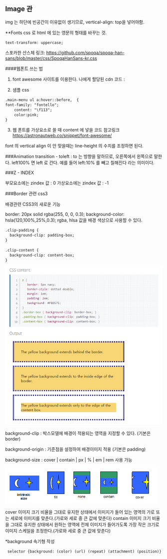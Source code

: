 
## Image 관

img 는 하단에 빈공간이 이유없이 생기므로, vertical-align: top을 넣어야함.

**Fonts
css 로 html 에 있는 영문의 형태를 바꾸는 것.

```
text-transform: uppercase;
```

스포카한 산스체 링크:
https://github.com/spoqa/spoqa-han-sans/blob/master/css/SpoqaHanSans-kr.css

####웹폰트 쓰는 법

1. font awesome 사이트를 이용한다.
나에게 할당된 cdn 코드 :
<script src="https://use.fontawesome.com/2229cdbbdb.js"></script>

2. 샘플  css
```
.main-menu ul a:hover::before,  {
font-family: "fontello";
	content: "\f113";
	color:pink;
}
```

3. 웹 폰트를 가상요소로 쓸 때 content 에 넣을 코드 참고링크
https://astronautweb.co/snippet/font-awesome/


font 의 vertical align 이 안 맞을때는 line-height 의 수치를 조정하면 된다.


###Animation
transition - toleft : to 는 방향을 말하므로, 오른쪽에서 왼쪽으로 말한다. left100% 면 left 로 간다.
예를 들어 left:10% 를 빼고 칠해진다 라는 의미이다.

###Z - INDEX

부모요소에는 zindex 값 : 0
가상요소에는 zindex 값 : -1


###Border 관련 css3

배경관련 CSS3의 새로운 기능

border: 20px solid rgba(255, 0, 0, 0.3);
background-color: hsla(120,100%,25%,0.3);
rgba, hlsa 값을 배경 색상으로 사용할 수 있다.

```
.clip-padding {
  background-clip: padding-box;
}

.clip-content {
  background-clip: content-box;
}
```
<img src="https://github.com/GeunHeeKim/FDS/blob/gh-pages/Source/images/bcg-clip.PNG">


background-clip : 박스모델에 배경이 적용되는 영역을 지정할 수 있다. (기본은 border)

background-origin : 기준점을 설정하여 배경이미지 적용 (기본은 padding)

background-size : cover | contain | px | % | em | rem 사용 가능

<img src="https://github.com/GeunHeeKim/FDS/blob/gh-pages/Source/images/bcg-size.png">

cover 이미지 크기 비율을 그대로 유지한 상태에서 이미지가 들어 있는 영역의 가로 또는 세로에 이미지를 맞춘다.(가로와 세로 중 큰 값에 맞춘다)
contain 이미지 크기 비율을 그대로 유지한 상태에서 원하는 영역에 전체 이미지가 들어가도록 가장 작은 크기로 이미지 스케일을 조정한다.(가로와 세로 중 큰 값에 맞춘다)

*background 속기형 작성
```
 selector {background: (color) (url) (repeat) (attachment) (position)}
 ```
